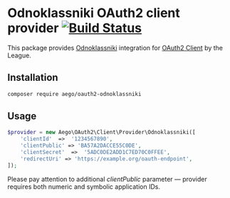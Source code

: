 # Odnoklassniki OAuth2 client provider [![Build Status](https://travis-ci.org/rakeev/oauth2-odnoklassniki.svg?branch=master)](https://travis-ci.org/rakeev/oauth2-odnoklassniki)

This package provides [Odnoklassniki](http://ok.ru) integration for [OAuth2 Client](https://github.com/thephpleague/oauth2-client) by the League.

## Installation

```sh
composer require aego/oauth2-odnoklassniki
```

## Usage

```php
$provider = new Aego\OAuth2\Client\Provider\Odnoklassniki([
    'clientId'  =>  '1234567890',
    'clientPublic' => 'BA57A2DACCE55C0DE',
    'clientSecret'  =>  '5ADC0DE2ADD1C7ED70C0FFEE',
    'redirectUri' => 'https://example.org/oauth-endpoint',
]);
```

Please pay attention to additional _clientPublic_ parameter — provider requires both numeric and symbolic application IDs.
